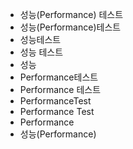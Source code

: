 - 성능(Performance) 테스트
- 성능(Performance)테스트
- 성능테스트
- 성능 테스트
- 성능 
- Performance테스트
- Performance 테스트
- PerformanceTest
- Performance Test
- Performance
- 성능(Performance)